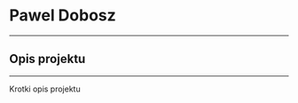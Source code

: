 
<!DOCTYPE html>
<html LANG="pl">
<head>
<meta charset="utf-8">
</head>
<body>
<h1>Pawel Dobosz</h1><hr/>
<h2>Opis projektu</h2><hr/>
Krotki opis projektu<br/>
</body>
</html>
